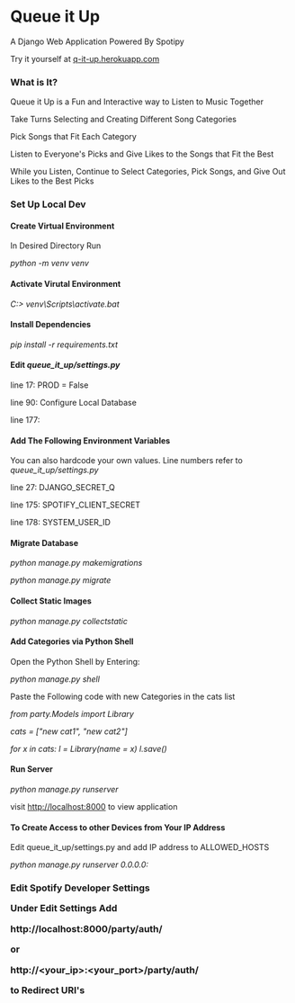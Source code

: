 <h1> Queue it Up </h1>

   A Django Web Application Powered By Spotipy

   Try it yourself at <a href="http://q-it-up.herokuapp.com">q-it-up.herokuapp.com</a>



   <h3>What is It?</h3>

   Queue it Up is a Fun and Interactive way to Listen to Music Together

   Take Turns Selecting and Creating Different Song Categories

   Pick Songs that Fit Each Category

   Listen to Everyone's Picks and Give Likes to the Songs that Fit the Best 

   While you Listen, Continue to Select Categories, Pick Songs, and Give Out Likes to the Best Picks



   <h3> Set Up Local Dev </h3>

   <h4>Create Virtual Environment</h4>

   In Desired Directory Run

   <I>python -m venv venv</I>


   <h4>Activate Virutal Environment</h4>
 
   <I>C:\> venv\Scripts\activate.bat</I>


   <h4> Install Dependencies </h4>

   <I>pip install -r requirements.txt</I>


   <h4> Edit <I>queue_it_up/settings.py</I> </h4>

   line 17: PROD = False

   line 90: Configure Local Database

   line 177: <YOUR-SPOTIFY-CLIENT-ID>


   <h4> Add The Following Environment Variables </h4>

   You can also hardcode your own values. Line numbers refer to <I>queue_it_up/settings.py</I>

   line 27: DJANGO_SECRET_Q

   line 175: SPOTIFY_CLIENT_SECRET

   line 178: SYSTEM_USER_ID


   <h4> Migrate Database </h4>

   <I>python manage.py makemigrations</I>

   <I>python manage.py migrate</I>


   <h4> Collect Static Images </h4>

   <I>python manage.py collectstatic</I>


   <h4>Add Categories via Python Shell</h4>

   Open the Python Shell by Entering:

   <I>python manage.py shell</I>

   Paste the Following code with new Categories in the cats list

   <I>from party.Models import Library</I>

   <I>cats = ["new cat1", "new cat2"]</I>

   <I>for x in cats:</I>
       <I>l = Library(name = x)</I>
       <I>l.save()</I>


   <h4> Run Server </h4>

   <I>python manage.py runserver</I>

   visit <a href="http://localhost:8000">http://localhost:8000</a> to view application


   <h4>To Create Access to other Devices from Your IP Address</h4>

   Edit queue_it_up/settings.py and add IP address to ALLOWED_HOSTS

   <I>python manage.py runserver 0.0.0.0:<PORT></I>
   
   
   <h3> Edit Spotify Developer Settings </h>
   
   Under Edit Settings Add
   
   http://localhost:8000/party/auth/
   
   or
   
   http://<your_ip>:<your_port>/party/auth/
   
   to Redirect URI's





